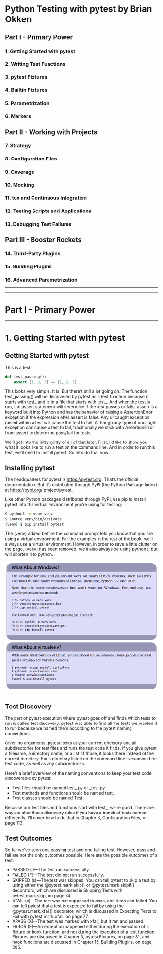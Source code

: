 # Python Testing with pytest by Brian Okken

## Part I - Primary Power

### 1. Getting Started with pytest
### 2. Writing Test Functions
### 3. pytest Fixtures
### 4. Builtin Fixtures
### 5. Parametrization
### 6. Markers

## Part II - Working with Projects

### 7. Strategy
### 8. Configuration Files
### 9. Coverage
### 10. Mocking
### 11. tox and Continuous Integration
### 12. Testing Scripts and Applications
### 13. Debugging Test Failures

## Part III - Booster Rockets

### 14. Third-Party Plugins
### 15. Building Plugins
### 16. Advanced Parametrization

---
---

# Part I - Primary Power

---

# 1. Getting Started with pytest

## Getting Started with pytest

This is a test:

```python
def test_passing():
    assert (1, 2, 3) == (1, 2, 3)
```

This looks very simple. It is. But there’s still a lot going on. The function test_passing() will be discovered by pytest as a test function because it starts with test_ and is in a file that starts with test_. And when the test is run, the assert statement will determine if the test passes or fails. assert is a keyword built into Python and has the behavior of raising a AssertionError exception if the expression after assert is false. Any uncaught exception raised within a test will cause the test to fail. Although any type of uncaught exception can cause a test to fail, traditionally we stick with AssertionError from assert to determine pass/fail for tests.

We’ll get into the nitty-gritty of all of that later. First, I’d like to show you what it looks like to run a test on the command line. And in order to run this test, we’ll need to install pytest. So let’s do that now.

## Installing pytest

The headquarters for pytest is https://pytest.org. That’s the official documentation. But it’s distributed through PyPI (the Python Package Index) at https://pypi.org/ project/pytest.

Like other Python packages distributed through PyPI, use pip to install pytest into the virtual environment you’re using for testing:

```bash
$ python3 -m venv venv
$ source venv/bin/activate
(venv) $ pip install pytest
```

The (venv) added before the command prompt lets you know that you are using a virtual environment. For the examples in the rest of the book, we’ll always use a virtual environment. However, in order to save a little clutter on the page, (venv) has been removed. We’ll also always be using python3, but will shorten it to python.

![Figure](ScreenshotsForNotes/Chapter1/Venv.PNG)

## Test Discovery

The part of pytest execution where pytest goes off and finds which tests to run is called test discovery. pytest was able to find all the tests we wanted it to run because we named them according to the pytest naming conventions.

Given no arguments, pytest looks at your current directory and all subdirectories for test files and runs the test code it finds. If you give pytest a filename, a directory name, or a list of those, it looks there instead of the current directory. Each directory listed on the command line is examined for test code, as well as any subdirectories.

Here’s a brief overview of the naming conventions to keep your test code discoverable by pytest:

* Test files should be named test_<something>.py or <something>_test.py.
* Test methods and functions should be named test_<something>.
* Test classes should be named Test<Something>.

Because our test files and functions start with test_, we’re good. There are ways to alter these discovery rules if you have a bunch of tests named differently. I’ll cover how to do that in Chapter 8, Configuration Files, on page 113.

## Test Outcomes

So far we’ve seen one passing test and one failing test. However, pass and fail are not the only outcomes possible. Here are the possible outcomes of a test:

* PASSED (.)—The test ran successfully.
* FAILED (F)—The test did not run successfully.
* SKIPPED (s)—The test was skipped. You can tell pytest to skip a test by using either the @pytest.mark.skip() or @pytest.mark.skipif() decorators, which are discussed in Skipping Tests with pytest.mark.skip, on page 74.
* XFAIL (x)—The test was not supposed to pass, and it ran and failed. You can tell pytest that a test is expected to fail by using the @pytest.mark.xfail() decorator, which is discussed in Expecting Tests to Fail with pytest.mark.xfail, on page 77.
* XPASS (X)—The test was marked with xfail, but it ran and passed.
* ERROR (E)—An exception happened either during the execution of a fixture or hook function, and not during the execution of a test function. Fixtures are discussed in Chapter 3, pytest Fixtures, on page 31, and hook functions are discussed in Chapter 15, Building Plugins, on page 205.



